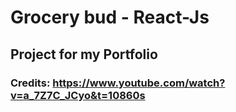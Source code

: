 # Grocery bud - React-Js

## Project for my Portfolio

### Credits: https://www.youtube.com/watch?v=a_7Z7C_JCyo&t=10860s
